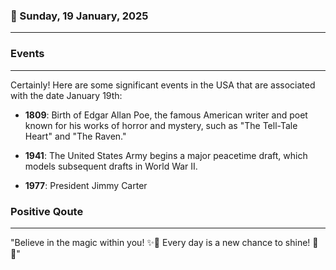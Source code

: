 ### 📅 Sunday, 19 January, 2025
------
### Events
------
Certainly! Here are some significant events in the USA that are associated with the date January 19th:

- **1809**: Birth of Edgar Allan Poe, the famous American writer and poet known for his works of horror and mystery, such as "The Tell-Tale Heart" and "The Raven."
  
- **1941**: The United States Army begins a major peacetime draft, which models subsequent drafts in World War II.
  
- **1977**: President Jimmy Carter
### Positive Qoute
------
"Believe in the magic within you! ✨🌟 Every day is a new chance to shine! 🌈💪"
